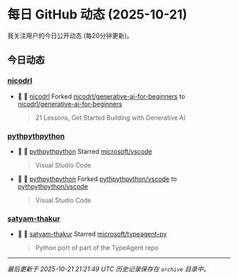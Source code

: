 # 每日 GitHub 动态 (2025-10-21)

我关注用户的今日公开动态 (每20分钟更新)。

## 今日动态

### [nicodrl](https://github.com/nicodrl)
- 🍴 👤 [nicodrl](https://github.com/nicodrl) Forked [nicodrl/generative-ai-for-beginners](https://github.com/nicodrl/generative-ai-for-beginners) to [nicodrl/generative-ai-for-beginners](https://github.com/nicodrl/generative-ai-for-beginners)
  > 21 Lessons, Get Started Building with Generative AI 

### [pythpythpython](https://github.com/pythpythpython)
- 🌟 👤 [pythpythpython](https://github.com/pythpythpython) Starred [microsoft/vscode](https://github.com/microsoft/vscode)
  > Visual Studio Code
- 🍴 👤 [pythpythpython](https://github.com/pythpythpython) Forked [pythpythpython/vscode](https://github.com/pythpythpython/vscode) to [pythpythpython/vscode](https://github.com/pythpythpython/vscode)
  > Visual Studio Code

### [satyam-thakur](https://github.com/satyam-thakur)
- 🌟 👤 [satyam-thakur](https://github.com/satyam-thakur) Starred [microsoft/typeagent-py](https://github.com/microsoft/typeagent-py)
  > Python port of part of the TypeAgent repo


---
*最后更新于 2025-10-21 21:21:49 UTC*
*历史记录保存在 `archive` 目录中。*
